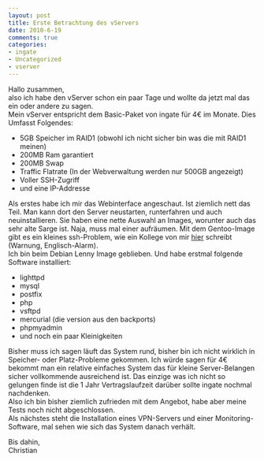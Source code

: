 ```yaml
--- 
layout: post
title: Erste Betrachtung des vServers
date: 2010-6-19
comments: true
categories: 
- ingate
- Uncategorized
- vserver
---
```

<p>Hallo zusammen,<br />also ich habe den vServer schon ein paar Tage und wollte da jetzt mal das ein oder andere zu sagen.<br />Mein vServer entspricht dem Basic-Paket von ingate für 4€ im Monate. Dies Umfasst Folgendes:</p>
<ul>
<li>5GB Speicher im RAID1 (obwohl ich nicht sicher bin was die mit RAID1 meinen)</li>
<li>200MB Ram garantiert</li>
<li>200MB Swap</li>
<li>Traffic Flatrate (In der Webverwaltung werden nur 500GB angezeigt)</li>
<li>Voller SSH-Zugriff</li>
<li>und eine IP-Addresse</li>
</ul>
<p>Als erstes habe ich mir das Webinterface angeschaut. Ist ziemlich nett das Teil. Man kann dort den Server neustarten, runterfahren und auch neuinstallieren. Sie haben eine nette Auswahl an Images, worunter auch das sehr alte Sarge ist. Naja, muss mal einer aufräumen. Mit dem Gentoo-Image gibt es ein kleines ssh-Problem, wie ein Kollege von mir <a href="http://subforge.org/blogs/show/12">hier</a> schreibt (Warnung, Englisch-Alarm).<br /> Ich bin beim Debian Lenny Image geblieben. Und habe erstmal folgende Software installiert:</p>
<ul>
<li>lighttpd</li>
<li>mysql</li>
<li>postfix</li>
<li>php</li>
<li>vsftpd</li>
<li>mercurial (die version aus den backports)</li>
<li>phpmyadmin</li>
<li>und noch ein paar Kleinigkeiten</li>
</ul>
<p>Bisher muss ich sagen läuft das System rund, bisher bin ich nicht wirklich in Speicher- oder Platz-Probleme gekommen. Ich würde sagen für 4€ bekommt man ein relative einfaches System das für kleine Server-Belangen sicher vollkommende ausreichend ist. Das einzige was ich nicht so gelungen finde ist die 1 Jahr Vertragslaufzeit darüber sollte ingate nochmal nachdenken.<br /> Also ich bin bisher ziemlich zufrieden mit dem Angebot, habe aber meine Tests noch nicht abgeschlossen.<br />Als nächstes steht die Installation eines VPN-Servers und einer Monitoring-Software, mal sehen wie sich das System danach verhält.<p /> Bis dahin,<br />Christian</p>
